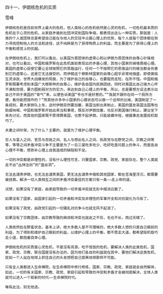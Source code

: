 四十一、伊朗核危机的实质

雪峰


    伊朗核危机是目前世界上最大的危机，但人类核心的危机依然是心灵的危机，一切危机最本质的危机在于心灵的危机，从家庭矛盾到社团冲突到国际争端，都表现出这么一种实质，那就是：人类的个人或团体总是希望自己能在与他人的交往中占据心理上的优势，每个人或每个团体都在努力寻找控制他人的方法和途径，这不纯粹是为了获得物质上的利益，而主要是为了获得心理上的平衡和感觉上的优越。

    在伊朗核危机上，我们可以看出，以美国为首团体的虚荣心和以伊朗为首团体的自尊心针锋相对，也可以看出，中国和俄罗斯在此危机面前表现出的矛盾心理，其他小国家的骑墙畏缩心理。美国的虚荣心促使它要让全球按照它的思路运行，任何一个不按照它的思维运行的做法都会伤害到它的虚荣心，这是它无法接受的，而伊朗这个穆斯林国家的自尊心超乎异常地强盛，即使面临生灵涂炭，世界大战爆发的局面，为了维护自己的自尊心，也要铤而走险，在所不惜。中国和俄罗斯既要考虑到本国广大穆斯林的自尊心，维护各自国内民族团结，同时对美国比自己强大心怀不满和怨恨，要力图削弱对方的实力，来达到自己心理上的平衡，所以，总是要想方设法表示出自己不同于美国的“骨气”来，以便告诉美国“爷也不是好惹的。”“我就不跟你在同一个厕所方便，看你能把我咋的？”而其他许多中小国家的心理状态可以做一个这样的比喻，美国制定了一条规则，要大家排队上车，这时伊朗突然要加塞，美国当即出来制止，美国的盟友英国法国等也助威呐喊，中国和俄罗斯开始出来当和事佬，既反对伊朗加塞，也反对美国强行制止，建议坐下来先讨论，而其他的国家既不愿得罪美国，也惹不起伊朗，只能装聋作哑，根据事态发展投机取巧了。

    夫妻之间吵架，为了什么？主要的，就是为了维护心理平衡。

    穷人与富人之间、官员与百姓之间、名人与想出名人之间、执政党与在野党之间、宗教之间等等，等等之间矛盾冲突斗争不主要是为了一日三餐吃多吃少、吃好吃差问题上的争斗，而是各自心理不平衡，想弥补心理上自我造成的缺陷和不足。

    一切的冲突都是非理性的，没有什么理性可言，只要国家、宗教、政党、家庭存在，整个人类就走不出“丛林法则”的“盘丝洞”。

    无法去谴责伊朗，也无法去谴责美国，更无法去谴责中俄和其他国家，都在苦海里浮沉，都需要被拯救。解决一切人类相互之间的矛盾冲突最佳的方案只有一条——走上帝的道。

    试想，如果没有了家庭，由家庭导致的一切矛盾冲突就无形中烟消云散了。

    如果没有了国家，由国家引起的一切矛盾和冲突及非理性的军事开支和对抗就化为乌有了。

    如果没有了政党，由政党引起的一切骚乱对抗争斗也就无风不起浪了。

    如果没有了宗教团体，由宗教导致的麻烦和冲突也就皮之不存，毛也不长，雨过天晴了。

    人类依然处在野蛮状态，基本上讲，绝大多数人是不可理喻的，绝大多数人想的只是自己眼前的利益，为了得到和维护自己眼前的利益，以维护心理上的平衡，都不愿走大道，都希望投机取巧走小道，都抱着侥幸心理。

    伊朗核危机的实质是心灵危机，不是没有资源，吃不饱饭的危机，要解决人类的此类危机，国家、政党、宗教、联合国是没有办法的，因为他们各自的利益就在其中，要他们解决这类危机，犹如一个人站在地球上抓住自己的头发想把自己提离地球那样不可能。

    只有全人类都进入生命禅院，在生命禅院中修行修练，国家、宗教、政党、家庭就会自然解体，如此，一切的有关国家、宗教、政党、家庭引起和导致的冲突和矛盾才会被彻底解决，全体人类就可以进入一个崭新的时代——生命禅院时代。

    唯有此法，别无他途。



